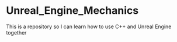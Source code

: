 # Unreal_Engine_Mechanics
 This is a repository so I can learn how to use C++ and Unreal Engine together
